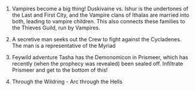 
1. Vampires become a big thing!
Duskivaine vs. Ishur is the undertones of the Last and First City, and the Vampire clans of Ithalas are married into both, leading to vampire children. This also connects these families to the Thieves Guild, run by Vampires.

2. A secretive man seeks out the Crew to fight against the Cycladenes.
	The man is a representative of the Myriad

4. Feywild adventure
Tasha has the Demonomicon in Prismeer, which has recently (when the prophecy was revealed) been sealed off. Infiltrate Prismeer and get to the bottom of this!

5. Through the Wildring - Arc through the Hells

